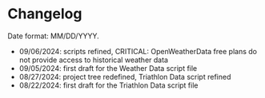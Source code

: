 # Changelog

Date format: MM/DD/YYYY.

- 09/06/2024: scripts refined, CRITICAL: OpenWeatherData free plans do not provide access to historical weather data
- 09/05/2024: first draft for the Weather Data script file
- 08/27/2024: project tree redefined, Triathlon Data script refined
- 08/22/2024: first draft for the Triathlon Data script file
